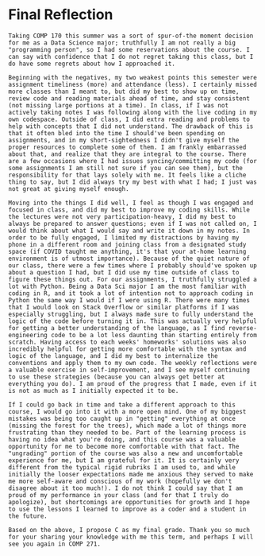 # Final Reflection
    Taking COMP 170 this summer was a sort of spur-of-the moment decision for me as a Data Science major; truthfully I am not really a big "programming person", so I had some reservations about the course. I can say with confidence that I do not regret taking this class, but I do have some regrets about how I approached it.

    Beginning with the negatives, my two weakest points this semester were assignment timeliness (more) and attendance (less). I certainly missed more classes than I meant to, but did my best to show up on time, review code and reading materials ahead of time, and stay consistent (not missing large portions at a time). In class, if I was not actively taking notes I was following along with the live coding in my own codespace. Outside of class, I did extra reading and problems to help with concepts that I did not understand. The drawback of this is that it often bled into the time I should've been spending on assignments, and in my short-sightedness I didn't give myself the proper resources to complete some of them. I am frankly embarrassed about that, and realize that they are integral to the course. There are a few occasions where I had issues syncing/committing my code (for some assignments I am still not sure if you can see them), but the responsibility for that lays solely with me. It feels like a cliche thing to say, but I did always try my best with what I had; I just was not great at giving myself enough.

    Moving into the things I did well, I feel as though I was engaged and focused in class, and did my best to improve my coding skills. While the lectures were not very participation-heavy, I did my best to always be prepared to answer questions; even if I was not called on, I would think about what I would say and write it down in my notes. In order to be fully engaged, I limited my distractions by having my phone in a different room and joining class from a designated study space (if COVID taught me anything, it's that your at-home learning environment is of utmost importance). Because of the quiet nature of our class, there were a few times where I probably should've spoken up about a question I had, but I did use my time outside of class to figure these things out. For our assignments, I truthfully struggled a lot with Python. Being a Data Sci major I am the most familiar with coding in R, and it took a lot of intention not to approach coding in Python the same way I would if I were using R. There were many times that I would look on Stack Overflow or similar platforms if I was especially struggling, but I always made sure to fully understand the logic of the code before turning it in. This was actually very helpful for getting a better understanding of the language, as I find reverse-engineering code to be a lot less daunting than starting entirely from scratch. Having access to each weeks' homeworks' solutions was also incredibly helpful for getting more comfortable with the syntax and logic of the language, and I did my best to internalize the conventions and apply them to my own code. The weekly reflections were a valuable exercise in self-improvement, and I see myself continuing to use these strategies (because you can always get better at everything you do). I am proud of the progress that I made, even if it is not as much as I initially expected it to be.

    If I could go back in time and take a different approach to this course, I would go into it with a more open mind. One of my biggest mistakes was being too caught up in "getting" everything at once (missing the forest for the trees), which made a lot of things more frustrating than they needed to be. Part of the learning process is having no idea what you're doing, and this course was a valuable opportunity for me to become more comfortable with that fact. The "ungrading" portion of the course was also a new and uncomfortable experience for me, but I am grateful for it. It is certainly very different from the typical rigid rubriks I am used to, and while initially the looser expectations made me anxious they served to make me more self-aware and conscious of my work (hopefully we don't disagree about it too much!). I do not think I could say that I am proud of my performance in your class (and for that I truly do apologize), but shortcomings are opportunities for growth and I hope to use the lessons I learned to improve as a coder and a student in the future.

    Based on the above, I propose C as my final grade. Thank you so much for your sharing your knowledge with me this term, and perhaps I will see you again in COMP 271.
